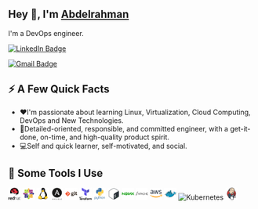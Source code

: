 <h2>Hey 👋, I'm <a href="https://www.linkedin.com/in/abdelrahman-elbezawy/">Abdelrahman</a></h2>
<p>I'm a DevOps engineer.</p>
<p><a href="https://www.linkedin.com/in/abdelrahman-elbezawy/"><img src="https://img.shields.io/badge/-@Abdelrahman-0077B5?style=flat-square&amp;labelColor=0077B5&amp;logo=LinkedIn&amp;link=https://www.linkedin.com/in/abdelrahman-elbezawy/" alt="LinkedIn Badge"></a></p>
<p><a href="mailto:elbezawy.abdelrahman@gmail.com"><img src="https://img.shields.io/badge/Abdelrahman-D14836?style=flat-square&logo=gmail&logoColor=white&link=%3Ca%20href=%22mailto:elbezawy.abdelrahman@gmail.com%22%3ESend%20Email%3C/a%3E" alt="Gmail Badge"></a></p>
<!--
 <p>🍌 Don't forget to get some Potassium 🍌</p> 
<img align="right" src="https://media1.giphy.com/media/13HgwGsXF0aiGY/giphy.gif" 
-->
<h2>⚡️ A Few Quick Facts</h2>
<ul>
<li>❤️I'm passionate about learning Linux, Virtualization, Cloud Computing, DevOps and New Technologies.</li>
<li>🧐Detailed-oriented, responsible, and committed engineer, with a get-it-done, on-time, and high-quality product spirit.</li>
<li>💻Self and quick learner, self-motivated, and social.</li>
</ul>
 <!--
<h2>✒️ Recent Posts</h2>
<details>
    <summary>Explore</summary>
    <li><a target="_blank" href="https://blog.stanleylim.me/til-how-casing-can-break-netlify-functions">TIL How Casing Can Break Netlify Functions — February 27, 2023</a></li><li><a target="_blank" href="https://blog.stanleylim.me/godaddy-redirect-hack">GoDaddy Redirect Hack — December 20, 2022</a></li><li><a target="_blank" href="https://blog.stanleylim.me/airpods-not-charging-on-windows">Airpods Not Charging on Windows — August 19, 2022</a></li><li><a target="_blank" href="https://blog.stanleylim.me/the-fastest-way-to-develop-and-deploy-your-next-project">⚡ The Fastest Way to Develop and Deploy Your Next Project — June 09, 2022</a></li><li><a target="_blank" href="https://blog.stanleylim.me/the-browser-in-the-browser-(bitb)-attack---lies,-deceit,-and-css">The Browser in the Browser (BITB) Attack - Lies, Deceit, and CSS — March 30, 2022</a></li>
</details>
<p><a target="_blank" href="https://blog.stanleylim.me">Read More</a></p>
-->
<h2>🚀 Some Tools I Use</h2>
<p align="left">
<img src="https://github.com/devicons/devicon/blob/master/icons/redhat/redhat-original-wordmark.svg" alt="Redhat" width="25" height="25" />
<img src="https://github.com/devicons/devicon/blob/master/icons/centos/centos-original.svg" alt="Centos" width="25" height="25" />
<img src="https://github.com/devicons/devicon/blob/master/icons/linux/linux-original.svg" alt="Linux" width="25" height="25" />
<img src="https://github.com/devicons/devicon/blob/master/icons/ansible/ansible-original-wordmark.svg" alt="Ansible" width="25" height="25" />
<img src="https://github.com/devicons/devicon/blob/master/icons/git/git-original-wordmark.svg" alt="git" width="25" height="25" />
<img src="https://github.com/devicons/devicon/blob/master/icons/terraform/terraform-original-wordmark.svg" alt="Terraform" width="25" height="25" />
<img src="https://raw.githubusercontent.com/devicons/devicon/master/icons/python/python-original-wordmark.svg" alt="python" width="25" height="25" />
<img src="https://github.com/devicons/devicon/blob/master/icons/bash/bash-original.svg" alt="bash" width="25" height="25" />
<img src="https://raw.githubusercontent.com/devicons/devicon/master/icons/nginx/nginx-original.svg" alt="nginx" width="25" height="25" />
<img src="https://github.com/devicons/devicon/blob/master/icons/apache/apache-line-wordmark.svg" alt="apache" width="25" height="25" />
<img src="https://github.com/devicons/devicon/blob/master/icons/amazonwebservices/amazonwebservices-original-wordmark.svg" alt="aws" width="25" height="25" />
<img src="https://raw.githubusercontent.com/devicons/devicon/master/icons/docker/docker-original.svg" alt="Docker" width="25" height="25" />
<img src="https://www.vectorlogo.zone/logos/kubernetes/kubernetes-icon.svg" alt="Kubernetes" width="25" height="25" />
<img src="https://github.com/devicons/devicon/blob/master/icons/jenkins/jenkins-original.svg" alt="Jenkins" width="25" height="25" />
</p>
<!--
<img src="https://github-readme-stats.vercel.app/api?username=AbdelrahmanElbezawy&show_icons=true&count_private=true" alt="AbdelrahmanElbezawy" />
<p><img src="https://visitor-badge.glitch.me/badge?page_id=AbdelrahmanElbezawy.AbdelrahmanElbezawy" alt="visitors"></p>
-->
